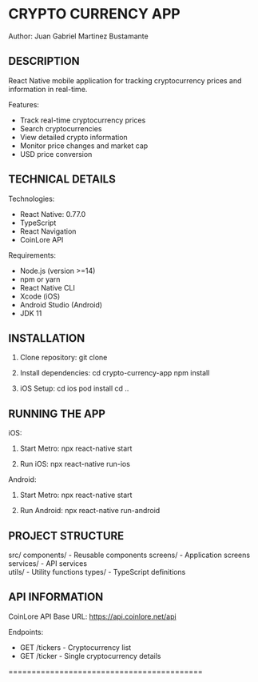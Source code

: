 CRYPTO CURRENCY APP
==========================================

Author: Juan Gabriel Martinez Bustamante

DESCRIPTION
------------------------------------------
React Native mobile application for tracking cryptocurrency prices and information in real-time.

Features:
- Track real-time cryptocurrency prices 
- Search cryptocurrencies
- View detailed crypto information
- Monitor price changes and market cap
- USD price conversion

TECHNICAL DETAILS
------------------------------------------
Technologies:
- React Native: 0.77.0
- TypeScript
- React Navigation 
- CoinLore API

Requirements:
- Node.js (version >=14)
- npm or yarn
- React Native CLI
- Xcode (iOS)
- Android Studio (Android)
- JDK 11

INSTALLATION
------------------------------------------
1. Clone repository:
  git clone [<repository-url>](https://github.com/shalo10967/cryptocurrencylist)

2. Install dependencies:
  cd crypto-currency-app
  npm install

3. iOS Setup:
  cd ios
  pod install
  cd ..

RUNNING THE APP
------------------------------------------
iOS:
1. Start Metro:
  npx react-native start

2. Run iOS:
  npx react-native run-ios

Android:
1. Start Metro:
  npx react-native start

2. Run Android:
  npx react-native run-android

PROJECT STRUCTURE
------------------------------------------
src/
 components/     - Reusable components
 screens/        - Application screens
 services/       - API services  
 utils/          - Utility functions
 types/          - TypeScript definitions

API INFORMATION
------------------------------------------
CoinLore API
Base URL: https://api.coinlore.net/api

Endpoints:
- GET /tickers - Cryptocurrency list
- GET /ticker - Single cryptocurrency details

==========================================